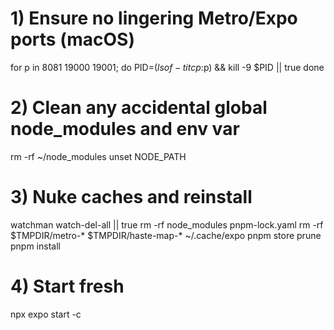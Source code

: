 # 1) Ensure no lingering Metro/Expo ports (macOS)
for p in 8081 19000 19001; do
  PID=$(lsof -ti tcp:$p) && kill -9 $PID || true
done

# 2) Clean any accidental global node_modules and env var
rm -rf ~/node_modules
unset NODE_PATH

# 3) Nuke caches and reinstall
watchman watch-del-all || true
rm -rf node_modules pnpm-lock.yaml
rm -rf $TMPDIR/metro-* $TMPDIR/haste-map-* ~/.cache/expo
pnpm store prune
pnpm install

# 4) Start fresh
npx expo start -c
